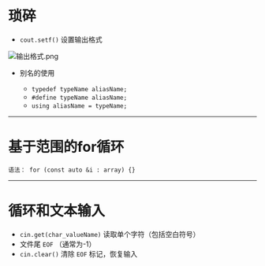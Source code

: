 # **琐碎**

- `cout.setf()` 设置输出格式

![输出格式.png](http://120.77.180.209/2022/03/07/a3c9207a09bd4.png)

- 别名的使用

  - `typedef typeName aliasName;`
  - `#define typeName aliasName;`
  - `using aliasName = typeName;`

---

# **基于范围的for循环**

    语法： for (const auto &i : array) {}

---

# **循环和文本输入**

- `cin.get(char_valueName)` 读取单个字符（包括空白符号）
- 文件尾 `EOF` （通常为-1）
- `cin.clear()` 清除 `EOF` 标记，恢复输入